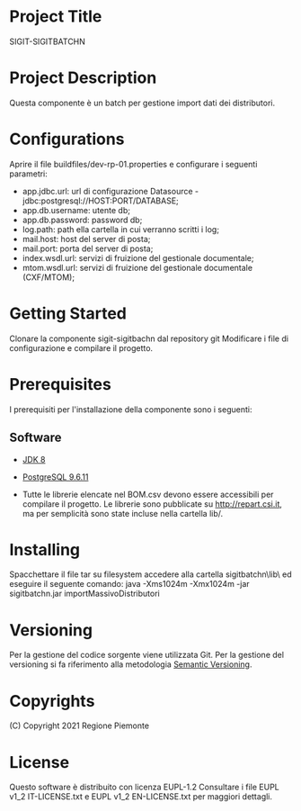 # Project Title
SIGIT-SIGITBATCHN

# Project Description
Questa componente è un batch per gestione import dati dei distributori.

# Configurations
Aprire il file buildfiles/dev-rp-01.properties e configurare i seguenti parametri:
- app.jdbc.url: url di configurazione Datasource - jdbc:postgresql://HOST:PORT/DATABASE;
- app.db.username: utente db;
- app.db.password: password db;
- log.path: path ella cartella in cui verranno scritti i log;
- mail.host: host del server di posta;
- mail.port: porta del server di posta;
- index.wsdl.url: servizi di fruizione del gestionale documentale;
- mtom.wsdl.url: servizi di fruizione del gestionale documentale (CXF/MTOM);

# Getting Started 
Clonare la componente sigit-sigitbachn dal repository git 
Modificare i file di configurazione e compilare il progetto. 

# Prerequisites
I prerequisiti per l'installazione della componente sono i seguenti:
## Software
- [JDK 8](https://www.apache.org)
- [PostgreSQL 9.6.11](https://www.postgresql.org/download/)  

- Tutte le librerie elencate nel BOM.csv devono essere accessibili per compilare il progetto. Le librerie sono pubblicate su http://repart.csi.it, ma per semplicità sono state incluse nella cartella lib/.

# Installing
Spacchettare il file tar su filesystem accedere alla cartella sigitbatchn\lib\ ed eseguire il seguente comando:
java -Xms1024m -Xmx1024m -jar sigitbatchn.jar importMassivoDistributori 

# Versioning
Per la gestione del codice sorgente viene utilizzata Git. Per la gestione del versioning si fa riferimento alla metodologia [Semantic Versioning](https://semver.org/).

# Copyrights
(C) Copyright 2021 Regione Piemonte

# License
Questo software è distribuito con licenza EUPL-1.2
Consultare i file EUPL v1_2 IT-LICENSE.txt e EUPL v1_2 EN-LICENSE.txt per maggiori dettagli.

